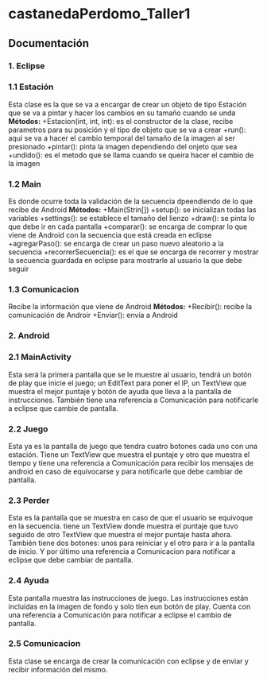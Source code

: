 ﻿# castanedaPerdomo_Taller1

## Documentación

### 1. Eclipse

### 1.1 Estación

Esta clase es la que se va a encargar de crear un objeto de tipo Estación que se va a pintar y hacer los cambios en su tamaño cuando se unda
**Métodos:**
+Estacion(int, int, int): es el constructor de la clase, recibe parametros para su posición y el tipo de objeto que se va a crear
+run(): aquí se va a hacer el cambio temporal del tamaño de la imagen al ser presionado
+pintar(): pinta la imagen dependiendo del onjeto que sea
+undido(): es el metodo que se llama cuando se queira hacer el cambio de la imagen

### 1.2 Main
Es donde ocurre toda la validación de la secuencia dpeendiendo de lo que recibe de Android
**Métodos:**
+Main(Strin[])
+setup(): se inicializan todas las variables
+settings(): se establece el tamaño del lienzo
+draw(): se pinta lo que debe ir en cada pantalla
+comparar(): se encarga de comprar lo que viene de Android con la secuencia que está creada en eclipse
+agregarPaso(): se encarga de crear un paso nuevo aleatorio a la secuencia
+recorrerSecuencia(): es el que se encarga de recorrer y mostrar la secuencia guardada en eclipse para mostrarle al usuario la que debe seguir

### 1.3 Comunicacion
Recibe la información que viene de Android
**Métodos:**
+Recibir(): recibe la comunicación de Androir
+Enviar(): envía a Android


### 2. Android

### 2.1 MainActivity

Esta será la primera pantalla que se le muestre al usuario, tendrá un botón de play que inicie el juego; un EditText para poner el IP, un TextView que muestra el mejor puntaje y botón de ayuda que lleva a la pantalla de instrucciones. También tiene una referencia a Comunicación para notificarle a eclipse que cambie de pantalla.

### 2.2 Juego

Esta ya es la pantalla de juego que tendra cuatro botones cada uno con una estación. Tiene un TextView que muestra el puntaje y otro que muestra el tiempo y tiene una referencia a Comunicación para recibir los mensajes de android en caso de equivocarse y para notificarle que debe cambiar de pantalla.

### 2.3 Perder
Esta es la pantalla que se muestra en caso de que el usuario se equivoque en la secuencia. tiene un TextView donde muestra el puntaje que tuvo seguido de otro TextView que muestra el mejor puntaje hasta ahora. También tiene dos botones: unos para reiniciar y el otro para ir a la pantalla de inicio. Y por último una referencia a Comunicacion para notificar a eclipse que debe cambiar de pantalla.

### 2.4 Ayuda
Esta pantalla muestra las instrucciones de juego. Las instrucciones están incluidas en la imagen de fondo y solo tien eun botón de play. Cuenta con una referencia a Comunicación para notificar a eclipse el cambio de pantalla.

### 2.5 Comunicacion
Esta clase se encarga de crear la comunicación con eclipse y de enviar y recibir información del mismo.
